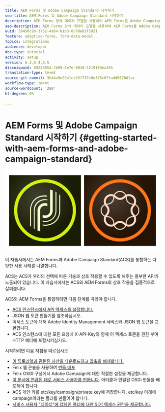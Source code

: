 ```yaml
---
title: AEM Forms 및 Adobe Campaign Standard 시작하기
seo-title: AEM Forms 및 Adobe Campaign Standard 시작하기
description: AEM Forms 양식 데이터 모델을 사용하여 AEM Forms을 Adobe Campaign Standard과 통합하여 ACS 캠페인 프로필 정보 등을 가져올 수 있습니다.
seo-description: AEM Forms 양식 데이터 모델을 사용하여 AEM Forms을 Adobe Campaign Standard과 통합하여 ACS 캠페인 프로필 정보 등을 가져올 수 있습니다.
uuid: 56450c9b-3752-4a64-b1b3-8c78e81f5921
feature: adaptive-forms, form-data-model
topics: integrations
audience: developer
doc-type: tutorial
activity: setup
version: 6.3,6.4,6.5
discoiquuid: 89245554-7b99-4e7e-9810-52191f9ea365
translation-type: tm+mt
source-git-commit: 3b44a9e2341ce23f737e6ef75c67fadd9870d2ac
workflow-type: tm+mt
source-wordcount: '280'
ht-degree: 0%

---
```



# AEM Forms 및 Adobe Campaign Standard 시작하기 {#getting-started-with-aem-forms-and-adobe-campaign-standard}

![formsandcampaign](assets/helpx-cards-forms.png)

이 자습서에서는 AEM Forms과 Adobe Campaign Standard(ACS)를 통합하는 다양한 사용 사례를 나열합니다.

ACS는 ACS가 우리의 선택에 따른 기술과 상호 작용할 수 있도록 해주는 풍부한 API가 노출되어 있습니다. 이 자습서에서는 ACS와 AEM Forms의 상호 작용을 집중적으로 살펴봅니다.

ACS와 AEM Forms을 통합하려면 다음 단계를 따라야 합니다.

* [ACS 인스턴스에서 API 액세스를 설정합니다.](https://docs.campaign.adobe.com/doc/standard/en/api/ACS_API.html#setting-up-api-access)
* JSON 웹 토큰 만들기를 참조하십시오.
* 액세스 토큰에 대해 Adobe Identity Management 서비스와 JSON 웹 토큰을 교환합니다.
* ACS 인스턴스에 대한 모든 요청에 X-API-Key와 함께 이 액세스 토큰을 권한 부여 HTTP 헤더에 포함시키십시오.

시작하려면 다음 지침을 따르십시오

* [이 튜토리얼과 관련된 자산을 다운로드하고 압축을 해제합니다.](assets/aem-forms-and-acs-bundles.zip)
* Felix 웹 콘솔을 사용하여 [번들 배포](http://localhost:4502/system/console/bundles)
* Felix OSGI 구성에서 Adobe Campaign에 대한 적절한 설정을 제공합니다.
* [이 문서에 언급된 대로 서비스 사용자를 만듭니다](/help/forms/adaptive-forms/service-user-tutorial-develop.md). 아티클과 연결된 OSGi 번들을 배포해야 합니다.
* ACS 개인 키를 etc/key/campaign/private.key에 저장합니다. etc/key 아래에 campaign이라는 폴더를 만들어야 합니다.
* [서비스 사용자 &quot;데이터&quot;에 캠페인 폴더에 대한 읽기 액세스 권한을 제공합니다.](http://localhost:4502/useradmin)
